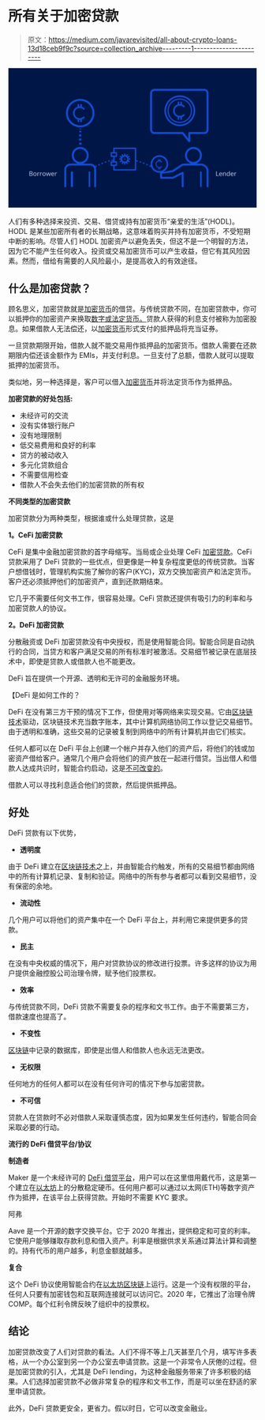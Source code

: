 # 所有关于加密贷款

> 原文：<https://medium.com/javarevisited/all-about-crypto-loans-13d18ceb9f9c?source=collection_archive---------1----------------------->

![](img/9ab982d511c209e7311939651435eaf9.png)

人们有多种选择来投资、交易、借贷或持有加密货币“亲爱的生活”(HODL)。HODL 是某些加密所有者的长期战略，这意味着购买并持有加密货币，不受短期中断的影响。尽管人们 HODL 加密资产以避免丢失，但这不是一个明智的方法，因为它不能产生任何收入。投资或交易加密货币可以产生收益，但它有其风险因素。然而，借给有需要的人风险最小，是提高收入的有效途径。

## 什么是加密贷款？

顾名思义，加密贷款就是[加密货币](https://javarevisited.blogspot.com/2022/01/5-best-courses-to-learn-cryptocurrency.html)的借贷。与传统贷款不同，在加密贷款中，你可以抵押你的加密资产来换取[数字或法定货币。](https://www.leewayhertz.com/all-about-crypto-loans/)贷款人获得的利息支付被称为加密股息。如果借款人无法偿还，以[加密货币](https://www.courserevisited.com/2022/03/top-10-courses-to-learn-trade.html)形式支付的抵押品将充当证券。

一旦贷款期限开始，借款人就不能交易用作抵押品的加密货币。借款人需要在还款期限内偿还该金额作为 EMIs，并支付利息。一旦支付了总额，借款人就可以提取抵押的加密货币。

类似地，另一种选择是，客户可以借入[加密货币](https://savingsfunda.blogspot.com/2022/05/10-best-courses-to-learn-cryptocurrency.html)并将法定货币作为抵押品。

**加密贷款的好处包括:**

*   未经许可的交流
*   没有实体银行账户
*   没有地理限制
*   低交易费用和良好的利率
*   贷方的被动收入
*   多元化贷款组合
*   不需要信用检查
*   借款人不会失去他们的加密贷款的所有权

**不同类型的加密贷款**

加密贷款分为两种类型，根据谁或什么处理贷款，这是

**1。CeFi 加密贷款**

CeFi 是集中金融加密贷款的首字母缩写。当局或企业处理 CeFi [加密贷款](https://www.leewayhertz.com/all-about-crypto-loans/)。CeFi 贷款采用了 DeFi 贷款的一些优点，但更像是一种复杂程度更低的传统贷款。当客户想借钱时，管理机构实施了解你的客户(KYC)，双方交换加密资产和法定货币。客户还必须抵押他们的加密资产，直到还款期结束。

它几乎不需要任何文书工作，很容易处理。CeFi 贷款还提供有吸引力的利率和与加密贷款人的协议。

**2。DeFi 加密贷款**

分散融资或 DeFi 加密贷款没有中央授权，而是使用智能合同。智能合同是自动执行的合同，当贷方和客户满足交易的所有标准时被激活。交易细节被记录在底层技术中，即使是贷款人或借款人也不能更改。

DeFi 旨在提供一个开源、透明和无许可的金融服务环境。

【DeFi 是如何工作的？

DeFi 在没有第三方干预的情况下工作，但使用对等网络来实现交易。它由[区块链技术](/javarevisited/7-free-courses-to-learn-blockchain-in-2020-764e66b47ebe)驱动，区块链技术充当数字账本，其中计算机网络协同工作以登记交易细节。由于透明和准确，这些交易的记录被复制到网络中的所有计算机并由它们核实。

任何人都可以在 DeFi 平台上创建一个帐户并存入他们的资产后，将他们的钱或加密资产借给客户。通常几个用户会将他们的资产放在一起进行借贷。当出借人和借款人达成共识时，智能合约启动，这是[不可改变的](/javarevisited/how-to-create-an-immutable-list-list-and-map-in-java-5ac1254c128)。

借款人可以寻找利息适合他们的贷款，然后提供抵押品。

## **好处**

DeFi 贷款有以下优势，

*   **透明度**

由于 DeFi 建立在[区块链技术](/javarevisited/best-blockchain-courses-and-certification-in-2020-63729f8f04d0)之上，并由智能合约触发，所有的交易细节都由网络中的所有计算机记录、复制和验证。网络中的所有参与者都可以看到交易细节，没有保密的余地。

*   **流动性**

几个用户可以将他们的资产集中在一个 DeFi 平台上，并利用它来提供更多的贷款。

*   **民主**

在没有中央权威的情况下，用户对贷款协议的修改进行投票。许多这样的协议为用户提供金融控股公司治理令牌，赋予他们投票权。

*   **效率**

与传统贷款不同，DeFi 贷款不需要复杂的程序和文书工作。由于不需要第三方，借款速度也提高了。

*   **不变性**

[区块链](https://javarevisited.blogspot.com/2022/06/top-5-websites-to-learn-blockchain-in.html)中记录的数据库，即使是出借人和借款人也永远无法更改。

*   **无权限**

任何地方的任何人都可以在没有任何许可的情况下参与加密贷款。

*   **不可信**

贷款人在贷款时不必对借款人采取谨慎态度，因为如果发生任何违约，智能合同会采取必要的行动。

**流行的 DeFi 借贷平台/协议**

**制造者**

Maker 是一个未经许可的 [DeFi 借贷平台](https://www.leewayhertz.com/how-defi-lending-works/)，用户可以在这里借用戴代币，这是第一个建立在[以太坊](https://javarevisited.blogspot.com/2021/11/top-5-courses-to-learn-ethereum-for.html)上的分散稳定硬币。任何用户都可以通过以太网(ETH)等数字资产作为抵押，在该平台上获得贷款。开始时不需要 KYC 要求。

阿弗

Aave 是一个开源的数字交换平台。它于 2020 年推出，提供稳定和可变的利率。它使用户能够赚取存款利息和借入资产。利率是根据供求关系通过算法计算和调整的。持有代币的用户越多，利息金额就越多。

**复合**

这个 DeFi 协议使用智能合约在[以太坊区块链](https://www.courserevisited.com/2022/03/top-10-ethereum-courses-learn-trade.html)上运行。这是一个没有权限的平台，任何人只要有加密钱包和互联网连接就可以访问它。2020 年，它推出了治理令牌 COMP。每个红利令牌反映了组织中的投票权。

## **结论**

加密贷款改变了人们对贷款的看法。人们不得不等上几天甚至几个月，填写许多表格，从一个办公室到另一个办公室去申请贷款。这是一个非常令人厌倦的过程。但是加密贷款的引入，尤其是 DeFi lending，为这种金融服务带来了许多积极的结果。人们选择加密贷款不必做非常复杂的程序和文书工作，而是可以坐在舒适的家里申请贷款。

此外，DeFi 贷款更安全，更省力。假以时日，它可以改变金融业。